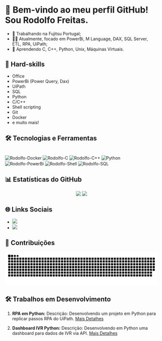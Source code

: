 # 👋 Bem-vindo ao meu perfil GitHub! Sou Rodolfo Freitas.

- 🔭 Trabalhando na Fujitsu Portugal;
- 👩‍💻 Atualmente, focado em PowerBi, M Language, DAX, SQL Server, ETL, RPA, UiPath;
- 🌱 Aprendendo C, C++, Python, Unix, Máquinas Virtuais.

## 🚀 Hard-skills
- Office
- PowerBi (Power Query, Dax)
- UiPath
- SQL
- Python
- C/C++
- Shell scripting
- Git
- Docker
- e muito mais!

## 🛠️ Tecnologias e Ferramentas
<div style="display: inline-block;"><br>
  <img align="center" alt="Rodolfo-Docker" src="https://img.shields.io/badge/Docker-2496ED?style=for-the-badge&logo=docker&logoColor=white">
  <img align="center" alt="Rodolfo-C" src="https://img.shields.io/badge/C-00599C?style=for-the-badge&logo=c&logoColor=white">
  <img align="center" alt="Rodolfo-C++" src="https://img.shields.io/badge/C%2B%2B-00599C?style=for-the-badge&logo=c%2B%2B&logoColor=white">
  <img align="center" alt="Python" src="https://img.shields.io/badge/Python-3776AB?style=for-the-badge&logo=python&logoColor=white">
  <img align="center" alt="Rodolfo-PowerBi" src="https://img.shields.io/badge/PowerBI-F2C811?style=for-the-badge&logo=Power%20BI&logoColor=white">
  <img align="center" alt="Rodolfo-Shell" src="https://img.shields.io/badge/Shell_Script-121011?style=for-the-badge&logo=gnu-bash&logoColor=white">
  <img align="center" alt="Rodolfo-SQL" src="https://img.shields.io/badge/Microsoft%20SQL%20Server-CC2927?style=for-the-badge&logo=microsoft%20sql%20server&logoColor=white">
 
</div>

## 📊 Estatísticas do GitHub
<div align="center">
<picture>
<source
  srcset="https://github-readme-stats-three-eosin.vercel.app/api?username=rodolfofreitas&show_icons=true&theme=github_dark&count_private=true"
  media="(prefers-color-scheme: dark)"
/>
<source
  srcset="https://github-readme-stats-three-eosin.vercel.app/api?username=rodolfofreitas&show_icons=true&count_private=true"
  media="(prefers-color-scheme: light), (prefers-color-scheme: no-preference)"
/>
<img height="180em" src="https://github-readme-stats-three-eosin.vercel.app/api?username=rodolfofreitas&show_icons=true&count_private=true" />
</picture>
<picture>
<source 
  srcset="https://github-readme-stats-three-eosin.vercel.app/api/top-langs?username=rodolfofreitas&show_icons=true&theme=github_dark&count_private=true"
  media="(prefers-color-scheme: dark)"
/>
<source
  srcset="https://github-readme-stats-three-eosin.vercel.app/api/top-langs?username=rodolfofreitas&show_icons=true&count_private=true"
  media="(prefers-color-scheme: light), (prefers-color-scheme: no-preference)"
/>
<img height="180em" src="https://github-readme-stats-three-eosin.vercel.app/api/top-langs?username=rodolfofreitas&show_icons=true&count_private=true" />
</picture>
</div>


## 🌐 Links Sociais
- <a href="https://www.linkedin.com/in/rodolfocaldasfreitas" target="_blank"><img src="https://img.shields.io/badge/-LinkedIn-%230077B5?style=for-the-badge&logo=linkedin&logoColor=white" target="_blank"></a>
- <a href = "mailto:rodolfoc@gmail.com"><img src="https://img.shields.io/badge/-Gmail-%23333?style=for-the-badge&logo=gmail&logoColor=white" target="_blank"></a>

## 🐍 Contribuições
![GitHub Contribution Grid Snake](https://github.com/rodolfofreitas/rodolfofreitas/blob/output/github-contribution-grid-snake-dark.svg)

## 🛠️ Trabalhos em Desenvolvimento
1. **RPA em Python:**
   Descrição: Desenvolvendo um projeto em Python para replicar passos RPA do UiPath.
   [Mais Detalhes](https://github.com/rodolfofreitas/ProjetoRPA)

2. **Dashboard IVR Python:**
   Descrição: Desenvolvendo em Python uma dashboard para dados de IVR via API.
   [Mais Detalhes](https://github.com/rodolfofreitas/ProjetoNubitalk)
